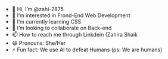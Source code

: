 - 👋 Hi, I’m @zahi-2875
- 👀 I’m interested in Frond-End Web Development
- 🌱 I’m currently learning CSS
- 💞️ I’m looking to collaborate on Back-end
- 📫 How to reach me through Linkdein (Zahira Shaik
- 😄 Pronouns: She/Her
- ⚡ Fun fact: We use AI to defeat Humans (ps: We are humans)

<!---
zahi-2875/zahi-2875 is a ✨ special ✨ repository because its `README.md` (this file) appears on your GitHub profile.
You can click the Preview link to take a look at your changes.
--->
